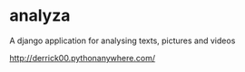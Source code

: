 # analyza
A django application for analysing texts, pictures and videos

http://derrick00.pythonanywhere.com/
